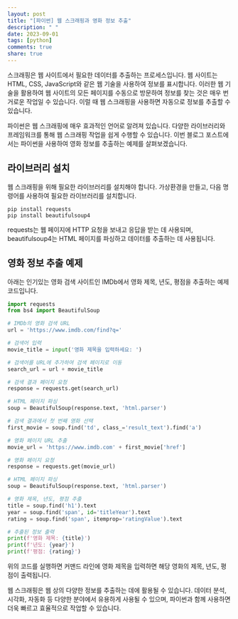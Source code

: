 ```yaml
---
layout: post
title: "[파이썬] 웹 스크래핑과 영화 정보 추출"
description: " "
date: 2023-09-01
tags: [python]
comments: true
share: true
---
```


스크래핑은 웹 사이트에서 필요한 데이터를 추출하는 프로세스입니다. 웹 사이트는 HTML, CSS, JavaScript와 같은 웹 기술을 사용하여 정보를 표시합니다. 이러한 웹 기술을 활용하여 웹 사이트의 모든 페이지를 수동으로 방문하여 정보를 찾는 것은 매우 번거로운 작업일 수 있습니다. 이럴 때 웹 스크래핑을 사용하면 자동으로 정보를 추출할 수 있습니다.

파이썬은 웹 스크래핑에 매우 효과적인 언어로 알려져 있습니다. 다양한 라이브러리와 프레임워크를 통해 웹 스크래핑 작업을 쉽게 수행할 수 있습니다. 이번 블로그 포스트에서는 파이썬을 사용하여 영화 정보를 추출하는 예제를 살펴보겠습니다.

## **라이브러리 설치**

웹 스크래핑을 위해 필요한 라이브러리를 설치해야 합니다. 가상환경을 만들고, 다음 명령어를 사용하여 필요한 라이브러리를 설치합니다.

```
pip install requests
pip install beautifulsoup4
```

requests는 웹 페이지에 HTTP 요청을 보내고 응답을 받는 데 사용되며, beautifulsoup4는 HTML 페이지를 파싱하고 데이터를 추출하는 데 사용됩니다.

## **영화 정보 추출 예제**

아래는 인기있는 영화 검색 사이트인 IMDb에서 영화 제목, 년도, 평점을 추출하는 예제 코드입니다.

```python
import requests
from bs4 import BeautifulSoup

# IMDb의 영화 검색 URL
url = 'https://www.imdb.com/find?q='

# 검색어 입력
movie_title = input('영화 제목을 입력하세요: ')

# 검색어를 URL에 추가하여 검색 페이지로 이동
search_url = url + movie_title

# 검색 결과 페이지 요청
response = requests.get(search_url)

# HTML 페이지 파싱
soup = BeautifulSoup(response.text, 'html.parser')

# 검색 결과에서 첫 번째 영화 선택
first_movie = soup.find('td', class_='result_text').find('a')

# 영화 페이지 URL 추출
movie_url = 'https://www.imdb.com' + first_movie['href']

# 영화 페이지 요청
response = requests.get(movie_url)

# HTML 페이지 파싱
soup = BeautifulSoup(response.text, 'html.parser')

# 영화 제목, 년도, 평점 추출
title = soup.find('h1').text
year = soup.find('span', id='titleYear').text
rating = soup.find('span', itemprop='ratingValue').text

# 추출된 정보 출력
print(f'영화 제목: {title}')
print(f'년도: {year}')
print(f'평점: {rating}')
```

위의 코드를 실행하면 커맨드 라인에 영화 제목을 입력하면 해당 영화의 제목, 년도, 평점이 출력됩니다.

웹 스크래핑은 웹 상의 다양한 정보를 추출하는 데에 활용될 수 있습니다. 데이터 분석, 시각화, 자동화 등 다양한 분야에서 유용하게 사용될 수 있으며, 파이썬과 함께 사용하면 더욱 빠르고 효율적으로 작업할 수 있습니다.
